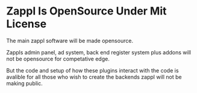 # Zappl Is OpenSource Under Mit License

The main zappl software will be made opensource.

Zappls admin panel, ad system, back end register system plus addons will not be opensource for competative edge.

But the code and setup of how these plugins interact with the code is avalible for all those who wish to create the backends zappl will not be making public.
